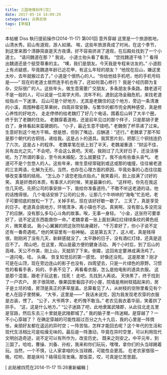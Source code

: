 ```yaml
---
title: 三国艳情别传[完]
date: 2017-05-14 14:09:29
categories: 古典武俠
tags: [草榴]
---
```

本帖被 Diss 執行提前操作(2014-11-17)
第001回 意外穿越
这里是一个旅游胜地，山清水秀。前山有道观，游人如潮。
唉，这些年旅游真成了时尚。在这个季节，到这里来图个清静简直是天方夜谭。好不容易挤进了道观，在后殿处找到了一个小道士。
“请问魏道在那？”
我说。
小道士抬头看了看我。
“您找魏道干啥？”
看得出魏道还是个挺受尊重的主。
“噢，我们是朋友。今天我是专程来访友的。”
小道脸上有点疑惑，毕竟魏道年龄已近花甲，有这么年轻的朋友？
“他现在后山，嫌这里太吵，去年就搬过去了。”
小道是个很热心的人。“你给他挂手机吧，他的手机号码是——”
现在的老道士居然连手机也有了，还如何潜心修行？
我是个经历颇为复杂，交际很广的人。这些年头，做生意需要广交朋友，多条朋友多条路。魏老道可不是一般的人，可以说是一位易学大师。流年不利，遇到这场金融危机，来找老道给指点一下迷津。
后山可是个好地方，尤其是老魏住的这个地方，旁边一条清澈的小溪，周围种着花草果树，四周非常安静，与繁华的都市完全两种感受，真是修心养性的好地方。
走走停停的给老魏打了好几个电话，围着后山转了大半个圈，终于到了老魏的住处。
老魏穿着道袍，还是前年见过的那个样子，只是那胡子更白了，身体看起来蛮硬朗的。
“小子，最近生意不错吧。”
老魏倒了杯茶递了过来。
生意好到这个地方干嘛。想是想，但到了嘴边，应酬道：“还行。”
老魏拿了那不知是那个朝代的古铜钱，递给我。这是占卜的道具。我冥思片刻，把那三个铜钱连扔了六次。这是占卜的程序。
老魏拿笔在纸上划了半天，老魏凝重道：“财运不佳，另有血光之灾。”
不会吧，不会这么衰吧。天呢，我刚过了几天好日子，还没活够呢。为了所谓的事业，至今尚未婚配，怎么就要挂了。我不由有些垂头丧气。
老道可不是个忽悠人的人。这些年来，做生意经常碰到或这或那的嗑撞，往往被老道的三言两语，化解为无形。当然，也存在心理方面的原因，毕竟处事的心态往往能够改变事情的结局。
“怎么办？请您老指点指点。”
我笑着问，脸上挂满了讨好的笑。
真是奸商的本质，有事求人的时候，笑是最廉价的。
“这样吧，你先在我这住几天吧。先把公司的事安排一下，我给你准备道符。”
不敢不听这老道的话，他的话拽得很。
几个电话安排了公司的公务，让那几个牛哄哄的“海龟”忙去吧，老子可要彻底的放松一下了。关掉手机，现在该好好歇一歇了。
三天了，真是享受的日子。老道真会挑地方，环境清净，离小镇也不远。真爽啊，没有那么多没完没了的应酬，没有那么多勾心斗角的故事。唉，无事一身轻。
“小金，这张符可要拿好了，说不定这东西能救你一命。”
老魏拿着一张上面划满红红绿绿条纹的黄色纸片，微笑着说。
我小心翼翼的把这张符贴身藏好。
“千万拿好了，你小子说不定还有一番奇遇呢。”
他的笑容里有一些神秘。
这是第五天了，这人呢，真是贱得很，刚刚闲了没有几天，新鲜感就没了。太平静的日子，没有酒红灯绿，还真是适应不了。
爬山吧，在这里，爬山是最方便的健身活动。
两个小时后，到了后山的高峰。天公不作美，刚上山，天就阴了下来。倒霉，这回肯定要淋成满汤鸡了。
一道闪电，哇。
头痛。
恢复知觉后的第一感觉。
好像还没死。
这是那里？刚才可是在山顶，现在旁边连山的影子也没有，四周望去，只是一片绿色的原野。习惯性的看看手表，妈的，手表不见了，再看看衣服，怎么是拍电影的道具衣服。
这是那个混蛋，跟老子玩这套，找死！
走吧，先找到人再说。
天快黑了，终于找到了一户农户。
房子很简陋，像果园里看园子的小屋，院墙是用树枝插起来的，房子是土坯的墙，房顶是真正的茅草屋盖。总算看见了人，从树枝的空隙里看见有个老人在园子里劈柴。
“大爷，这里是——”
我话未说完，因为我发现老农穿的衣服是古装，愣了。
“公子，大爷两字，老朽愧不敢当。”
老农见我衣着华丽，笑着拱了拱手。
“这，这是什么地方。”
“公子迷路了吧，此地隶属武陵郡，从此往北走五里是官路，然后东去三十里就是武陵郡城了。”
我的脑子里一阵迷糊。是穿越了？一不小心穿越了？
在确定穿越的可能性超过百分之九十九后，我的心里是一阵惆怅，亲朋好友都在遥远的异时空；一阵苦恼，怎样才能回去呢？这个年代的生活和现代生活相比可是枯燥无味的。最后是一阵激动，毕竟在异时空里，可以利用现代文明创造奇迹，说不定可以有所作为，改变历史。
既来之则安之。中平元年，到三国了。哈哈，曹操、刘备、孙权，我来和你们玩玩，嘿嘿，拿你们的头当球踢着玩。当然，一个不慎，让人家拿咱的头当球踢，可能性会更高。
在老农家借宿一晚，哎哟，那是床吗？硌得后背发痛。那饭菜，哎，可真是忆苦思甜。


[ 此貼被四荒在2014-11-17 15:26重新編輯 ]